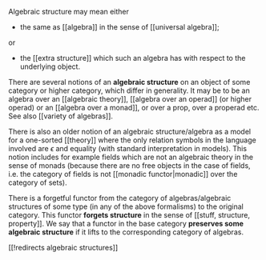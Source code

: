 Algebraic structure may mean either 

* the same as [[algebra]] in the sense of [[universal algebra]]; 

or  

* the [[extra structure]] which such an algebra has with respect to the underlying object. 

There are several notions of an __algebraic structure__ on an object of some category or higher category, which differ in generality. It may be to be an algebra over an [[algebraic theory]], [[algebra over an operad]] (or higher operad) or an [[algebra over a monad]], or over a prop, over a properad etc. See also [[variety of algebras]].

There is also an older notion of an algebraic structure/algebra as a model for a one-sorted [[theory]] where the only relation symbols in the language involved are $\epsilon$ and equality (with standard interpretation in models). This notion includes for example fields which are not an algebraic theory in the sense of monads (because there are no free objects in the case of fields, i.e. the category of fields is not [[monadic functor|monadic]] over the category of sets). 

There is a forgetful functor from the category of algebras/algebraic structures of some type (in any of the above formalisms) to the original category. This functor __forgets structure__ in the sense of [[stuff, structure, property]]. We say that a functor in the base category __preserves some algebraic structure__ if it lifts to the corresponding category of algebras. 

[[!redirects algebraic structures]]